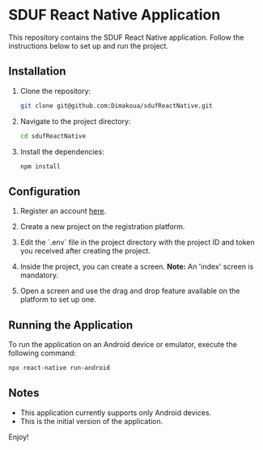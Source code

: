 # SDUF React Native Application

This repository contains the SDUF React Native application. Follow the instructions below to set up and run the project.

## Installation

1. Clone the repository:
   ```sh
   git clone git@github.com:Dimakoua/sdufReactNative.git
   ```

2. Navigate to the project directory:
   ```sh
   cd sdufReactNative
   ```

3. Install the dependencies:
   ```sh
   npm install
   ```

## Configuration

1. Register an account [here](https://demo-sduf.gigalixirapp.com).

2. Create a new project on the registration platform.

3. Edit the \`.env\` file in the project directory with the project ID and token you received after creating the project.

4. Inside the project, you can create a screen. **Note:** An 'index' screen is mandatory.

5. Open a screen and use the drag and drop feature available on the platform to set up one.

## Running the Application

To run the application on an Android device or emulator, execute the following command:
```sh
npx react-native run-android
```

## Notes

- This application currently supports only Android devices.
- This is the initial version of the application.

Enjoy!
